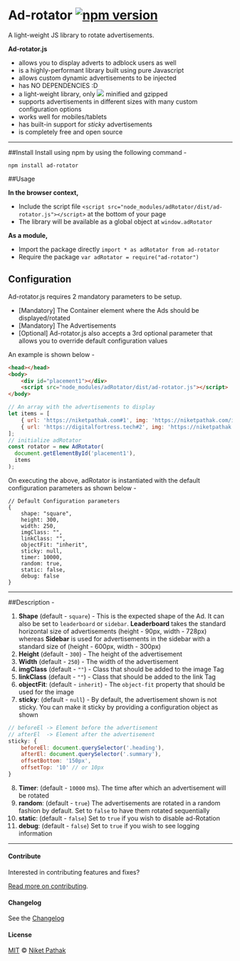 # Ad-rotator [![npm version](https://badge.fury.io/js/ad-rotator.svg)](https://badge.fury.io/js/ad-rotator)

A light-weight JS library to rotate advertisements.

**Ad-rotator.js**
- allows you to display adverts to adblock users as well
- is a highly-performant library built using pure Javascript
- allows custom dynamic advertisements to be injected 
- has NO DEPENDENCIES :D 
- a light-weight library, only [![](http://img.badgesize.io/https://cdn.jsdelivr.net/npm/ad-rotator?compression=gzip)](https://cdn.jsdelivr.net/npm/ad-rotator) minified and gzipped
- supports advertisements in different sizes with many custom configuration options
- works well for mobiles/tablets
- has built-in support for _sticky_ advertisements
- is completely free and open source

---
##Install
Install using npm by using the following command -
```shell script
npm install ad-rotator
```
##Usage

**In the browser context,**
- Include the script file  `<script src="node_modules/adRotator/dist/ad-rotator.js"></script>` at the bottom of your page
- The library will be available as a global object at `window.adRotator`

**As a module,**
- Import the package directly `import * as adRotator from ad-rotator`
- Require the package `var adRotator = require("ad-rotator")`

## Configuration

Ad-rotator.js requires 2 mandatory parameters to be setup. 
- [Mandatory] The Container element where the Ads should be displayed/rotated
- [Mandatory] The Advertisements
- [Optional] Ad-rotator.js also accepts a 3rd optional parameter that allows you to override default configuration values

An example is shown below -
```html
<head></head>
<body>
    <div id="placement1"></div>
    <script src="node_modules/adRotator/dist/ad-rotator.js"></script>
</body>
```
```javascript
// An array with the advertisements to display
let items = [
    { url: 'https://niketpathak.com#1', img: 'https://niketpathak.com/images/works/gkm_pic_sq.jpg'},
    { url: 'https://digitalfortress.tech#2', img: 'https://niketpathak.com/images/works/maestrobits_sq.jpg'}
];
// initialize adRotator
const rotator = new AdRotator(
  document.getElementById('placement1'),
  items
);
```

On executing the above, adRotator is instantiated with the default configuration parameters as shown below - 
```
// Default Configuration parameters
{
    shape: "square",
    height: 300,
    width: 250,
    imgClass: "",
    linkClass: "",
    objectFit: "inherit",
    sticky: null,
    timer: 10000,
    random: true,
    static: false,
    debug: false
}
```
---

##Description - 
1. **Shape** (default - `square`) - This is the expected shape of the Ad. It can also be set to `leaderboard` or `sidebar`. **Leaderboard** takes the standard horizontal size of advertisements (height - 90px, width - 728px) whereas **Sidebar** is used for advertisements in the sidebar with a standard size of (height - 600px, width - 300px) 
2. **Height** (default - `300`) - The height of the advertisement
3. **Width** (default - `250`) - The width of the advertisement
4. **imgClass** (default - `""`) - Class that should be added to the image Tag
5. **linkClass** (default - `""`) - Class that should be added to the link Tag
6. **objectFit**: (default - `inherit`) - The `object-fit` property that should be used for the image
7. **sticky**: (default - `null`) - By default, the advertisement shown is not sticky. You can make it sticky by providing a configuration object as shown
```javascript
// beforeEl -> Element before the advertisement
// afterEl  -> Element after the advertisement
sticky: {
    beforeEl: document.querySelector('.heading'),
    afterEl: document.querySelector('.summary'),
    offsetBottom: '150px',
    offsetTop: '10' // or 10px
}
```
8. **Timer**: (default - `10000` ms). The time after which an advertisement will be rotated
9. **random**: (default - `true`) The advertisements are rotated in a random fashion by default. Set to `false` to have them rotated sequentially
10. **static**: (default - `false`) Set to `true` if you wish to disable ad-Rotation
11. **debug**: (default - `false`) Set to `true` if you wish to see logging information

---


#### Contribute

Interested in contributing features and fixes?

[Read more on contributing](./contributing.md).

#### Changelog

See the [Changelog](https://github.com/niketpathak/adRotator/wiki/Changelog)

#### License

[MIT](LICENSE) © [Niket Pathak](https://niketpathak.com)